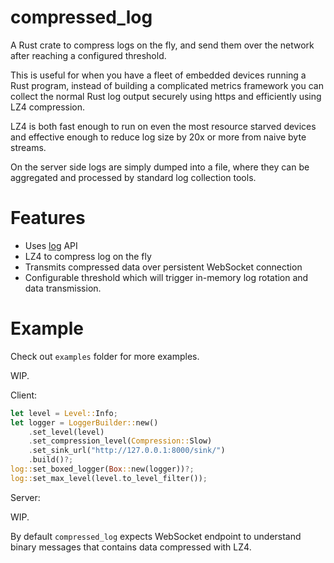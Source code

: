 # compressed_log

A Rust crate to compress logs on the fly, and send them over the network after reaching a configured threshold.

This is useful for when you have a fleet of embedded devices running a Rust program, instead of building a complicated
metrics framework you can collect the normal Rust log output securely using https and efficiently using LZ4 compression.

LZ4 is both fast enough to run on even the most resource starved devices and effective enough to reduce log size by 20x
or more from naive byte streams.

On the server side logs are simply dumped into a file, where they can be aggregated and processed by standard log collection
tools.

# Features

- Uses [log](https://crates.io/crates/log) API
- LZ4 to compress log on the fly
- Transmits compressed data over persistent WebSocket connection
- Configurable threshold which will trigger in-memory log rotation and data transmission.

# Example

Check out `examples` folder for more examples.

WIP.

Client:

```rust
let level = Level::Info;
let logger = LoggerBuilder::new()
    .set_level(level)
    .set_compression_level(Compression::Slow)
    .set_sink_url("http://127.0.0.1:8000/sink/")
    .build()?;
log::set_boxed_logger(Box::new(logger))?;
log::set_max_level(level.to_level_filter());
```

Server:

WIP.

By default `compressed_log` expects WebSocket endpoint to understand binary messages that contains data compressed with LZ4.

